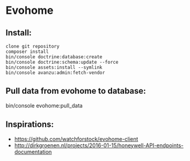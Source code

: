 Evohome
=======

## Install:

```
clone git repository
composer install
bin/console doctrine:database:create
bin/console doctrine:schema:update --force
bin/console assets:install --symlink
bin/console avanzu:admin:fetch-vendor
```

## Pull data from evohome to database:

bin/console evohome:pull_data

## Inspirations:

- https://github.com/watchforstock/evohome-client
- http://dirkgroenen.nl/projects/2016-01-15/honeywell-API-endpoints-documentation
